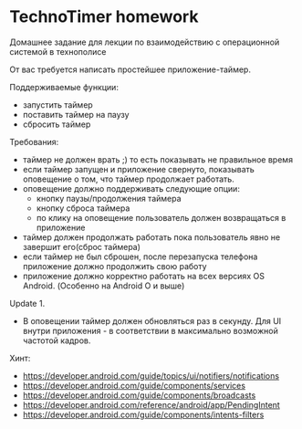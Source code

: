 # TechnoTimer homework
Домашнее задание для лекции по взаимодействию с операционной системой в технополисе

От вас требуется написать простейшее приложение-таймер.

Поддерживаемые функции:
* запустить таймер
* поставить таймер на паузу
* сбросить таймер

Требования:
* таймер не должен врать ;) то есть показывать не правильное время
* если таймер запущен и приложение свернуто, показывать оповещение о том, что таймер продолжает работать.
* оповещение должно поддерживать следующие опции:
  * кнопку паузы/продолжения таймера
  * кнопку сброса таймера
  * по клику на оповещение пользователь должен возвращаться в приложение
* таймер должен продолжать работать пока пользователь явно не завершит его(сброс таймера)
* если таймер не был сброшен, после перезапуска телефона приложение должно продолжить свою работу
* приложение должно корректно работать на всех версиях OS Android. (Особенно на Android O и выше)

Update 1.
* В оповещении таймер должен обновляться раз в секунду. Для UI внутри приложения - в соответствии в максимально возможной частотой кадров.

Хинт:
* https://developer.android.com/guide/topics/ui/notifiers/notifications
* https://developer.android.com/guide/components/services
* https://developer.android.com/guide/components/broadcasts
* https://developer.android.com/reference/android/app/PendingIntent
* https://developer.android.com/guide/components/intents-filters
